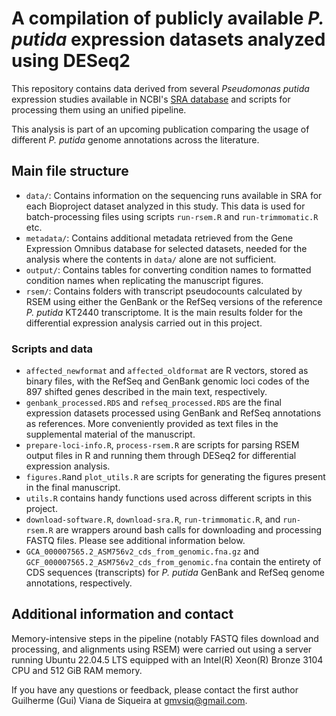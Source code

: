 # A compilation of publicly available *P. putida* expression datasets analyzed using DESeq2

This repository contains data derived from several *Pseudomonas putida* expression studies available in NCBI's [SRA database](https://www.ncbi.nlm.nih.gov/sra) and scripts for processing them using an unified pipeline.

This analysis is part of an upcoming publication comparing the usage of different *P. putida* genome annotations across the literature.

## Main file structure

-   `data/`: Contains information on the sequencing runs available in SRA for each Bioproject dataset analyzed in this study. This data is used for batch-processing files using scripts `run-rsem.R` and `run-trimmomatic.R` etc.
-   `metadata/`: Contains additional metadata retrieved from the Gene Expression Omnibus database for selected datasets, needed for the analysis where the contents in `data/` alone are not sufficient.
-   `output/`: Contains tables for converting condition names to formatted condition names when replicating the manuscript figures.
-   `rsem/`: Contains folders with transcript pseudocounts calculated by RSEM using either the GenBank or the RefSeq versions of the reference *P. putida* KT2440 transcriptome. It is the main results folder for the differential expression analysis carried out in this project.

### Scripts and data

-   `affected_newformat` and `affected_oldformat` are R vectors, stored as binary files, with the RefSeq and GenBank genomic loci codes of the 897 shifted genes described in the main text, respectively.
-   `genbank_processed.RDS` and `refseq_processed.RDS` are the final expression datasets processed using GenBank and RefSeq annotations as references. More conveniently provided as text files in the supplemental material of the manuscript.
-   `prepare-loci-info.R`, `process-rsem.R` are scripts for parsing RSEM output files in R and running them through DESeq2 for differential expression analysis.
-   `figures.R`and `plot_utils.R` are scripts for generating the figures present in the final manuscript.
-   `utils.R` contains handy functions used across different scripts in this project.
-   `download-software.R`, `download-sra.R`, `run-trimmomatic.R`, and `run-rsem.R` are wrappers around bash calls for downloading and processing FASTQ files. Please see additional information below.
-   `GCA_000007565.2_ASM756v2_cds_from_genomic.fna.gz` and `GCF_000007565.2_ASM756v2_cds_from_genomic.fna` contain the entirety of CDS sequences (transcripts) for _P. putida_ GenBank and RefSeq genome annotations, respectively.

## Additional information and contact

Memory-intensive steps in the pipeline (notably FASTQ files download and processing, and alignments using RSEM) were carried out using a server running Ubuntu 22.04.5 LTS equipped with an Intel(R) Xeon(R) Bronze 3104 CPU and 512 GiB RAM memory.

If you have any questions or feedback, please contact the first author Guilherme (Gui) Viana de Siqueira at [gmvsiq@gmail.com](mailto:gmvsi@gmail.com).

